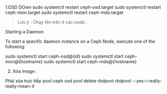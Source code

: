 1.OSD DOwn
sudo systemctl restart ceph-osd.target
sudo systemctl restart ceph-mon.target
sudo systemctl restart ceph-mds.target

> Lưu ý : Chạy lên trên ở các node .

Starting a Daemon

To start a specific daemon instance on a Ceph Node, execute one of the following:

sudo systemctl start ceph-osd@{id}
sudo systemctl start ceph-mon@{hostname}
sudo systemctl start ceph-mds@{hostname}

2. Xóa image :  

Phải xóa  trực tiếp pool 
 ceph osd pool delete rbdpool rbdpool --yes-i-really-really-mean-it
